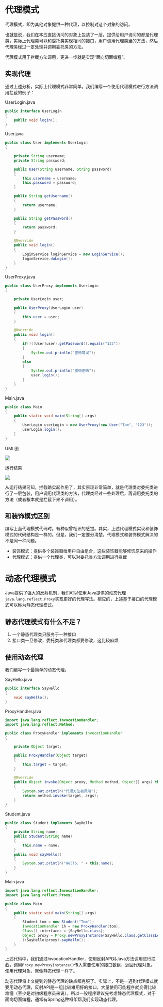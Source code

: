 # 代理模式

代理模式，即为其他对象提供一种代理，以控制对这个对象的访问。

也就是说，我们在本应直接访问的对象上包装了一层，提供给用户访问的都是代理类，实际上代理类可以和委托类实现相同的接口，用户调用代理类里的方法，然后代理类经过一定处理并调用委托类的方法。

代理模式用于拦截方法调用，更进一步就是实现“面向切面编程”。

## 实现代理

通过上述分析，实际上代理模式非常简单。我们编写一个使用代理模式进行方法调用拦截的例子：

UserLogin.java
```java
public interface UserLogin
{
	public void login();
}
```

User.java
```java
public class User implements UserLogin
{

	private String username;
	private String password;

	public User(String username, String password)
	{
		this.username = username;
		this.password = password;
	}

	public String getUsername()
	{
		return username;
	}

	public String getPassword()
	{
		return password;
	}

	@Override
	public void login()
	{
		LoginService loginService = new LoginService();
		loginService.doLogin();
	}
}
```

UserProxy.java
```java
public class UserProxy implements UserLogin
{

	private UserLogin user;

	public UserProxy(UserLogin user)
	{
		this.user = user;
	}

	@Override
	public void login()
	{
		if(!((User)user).getPassword().equals("123"))
		{
			System.out.println("密码错误");
		}
		else
		{
			System.out.println("密码正确");
			user.login();
		}
	}
}
```

Main.java
```java
public class Main
{
	public static void main(String[] args)
	{
		UserLogin userLogin = new UserProxy(new User("Tom", "123"));
		userLogin.login();
	}
}
```

UML图

![](res/1.png)

运行结果

![](res/2.png)

从运行结果可知，拦截确实起作用了，其实原理非常简单，就是代理类对委托类进行了一层包装，用户调用代理类的方法，代理类经过一些处理后，再调用委托类的方法（或者根本就是拦截下来不调用）。

## 和装饰模式区别

编写上面代理模式代码时，有种似曾相识的感觉。其实，上述代理模式实现和装饰模式的代码结构是一样的。但是，我们一定要分清楚，代理模式和装饰模式解决的不是同一种问题。

* 装饰模式：提供多个装饰器给用户自由组合，这些装饰器能够修饰原来的操作
* 代理模式：提供一个代理类，可以对委托类方法调用进行拦截

# 动态代理模式

Java提供了强大的反射机制，我们可以使用Java提供的动态代理`java.lang.reflect.Proxy`实现更好的代理写法。相应的，上述基于接口的代理模式可以称为静态代理模式。

## 静态代理模式有什么不足？

1. 一个静态代理类只服务于一种接口
2. 接口类一旦修改，委托类和代理类都要修改，这比较麻烦

## 使用动态代理

我们编写一个最简单的动态代理。

SayHello.java
```java
public interface SayHello
{
	void sayHello();
}
```

ProxyHandler.java
```java
import java.lang.reflect.InvocationHandler;
import java.lang.reflect.Method;

public class ProxyHandler implements InvocationHandler
{

	private Object target;

	public ProxyHandler(Object target)
	{
		this.target = target;
	}

	@Override
	public Object invoke(Object proxy, Method method, Object[] args) throws Throwable
	{
		System.out.println("代理方法被调用");
		return method.invoke(target, args);
	}
}
```

Student.java
```java
public class Student implements SayHello
{
	private String name;
	public Student(String name)
	{
		this.name = name;
	}
	public void sayHello()
	{
		System.out.println("Hello, " + this.name);
	}
}

```

Main.java
```java
import java.lang.reflect.InvocationHandler;
import java.lang.reflect.Proxy;

public class Main
{
	public static void main(String[] args)
	{
		Student tom = new Student("Tom");
		InvocationHandler ih = new ProxyHandler(tom);
		Class[] interfaces = {SayHello.class};
		Object proxy = Proxy.newProxyInstance(SayHello.class.getClassLoader(), interfaces, ih);
		((SayHello)proxy).sayHello();
	}
}
```

上述代码中，我们通过InvocationHandler，使用反射API对Java方法调用进行拦截，调用`Proxy.newProxyInstance()`传入需要使用的接口数组，返回代理对象。使用代理对象，就像静态代理一样了。

动态代理将上文提到的静态代理的缺点都克服了。实际上，不是一遇到代理模式就要用动态代理，反射API是一组比较难用好的接口，大量使用可能程序就变得比较难懂（至少是对初级程序员来说）。所以一般程序建议先考虑静态代理模式，对于面向切面编程，通常有Spring这种框架帮我们实现动态代理。
